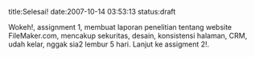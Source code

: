 title:Selesai!
date:2007-10-14 03:53:13
status:draft

Wokeh!, assignment 1, membuat laporan penelitian tentang website FileMaker.com, mencakup sekuritas, desain, konsistensi halaman, CRM, udah kelar, nggak sia2 lembur 5 hari. Lanjut ke assigment 2!.